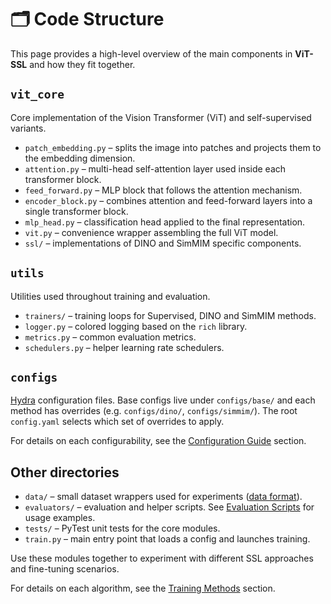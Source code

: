 # 🗂️ Code Structure

This page provides a high-level overview of the main components in **ViT-SSL** and how they fit together.

## `vit_core`
Core implementation of the Vision Transformer (ViT) and self-supervised variants.

- `patch_embedding.py` – splits the image into patches and projects them to the embedding dimension.
- `attention.py` – multi-head self-attention layer used inside each transformer block.
- `feed_forward.py` – MLP block that follows the attention mechanism.
- `encoder_block.py` – combines attention and feed-forward layers into a single transformer block.
- `mlp_head.py` – classification head applied to the final representation.
- `vit.py` – convenience wrapper assembling the full ViT model.
- `ssl/` – implementations of DINO and SimMIM specific components.

## `utils`
Utilities used throughout training and evaluation.

- `trainers/` – training loops for Supervised, DINO and SimMIM methods.
- `logger.py` – colored logging based on the `rich` library.
- `metrics.py` – common evaluation metrics.
- `schedulers.py` – helper learning rate schedulers.

## `configs`
[Hydra](https://hydra.cc/) configuration files. Base configs live under `configs/base/` and each method has overrides (e.g. `configs/dino/`, `configs/simmim/`). The root `config.yaml` selects which set of overrides to apply.

For details on each configurability, see the [Configuration Guide](configs.md) section.

## Other directories

- `data/` – small dataset wrappers used for experiments ([data format](data.md)).
- `evaluators/` – evaluation and helper scripts. See [Evaluation Scripts](evaluation/index.md) for usage examples.
- `tests/` – PyTest unit tests for the core modules.
- `train.py` – main entry point that loads a config and launches training.

Use these modules together to experiment with different SSL approaches and fine-tuning scenarios.

For details on each algorithm, see the [Training Methods](training/index.md) section.